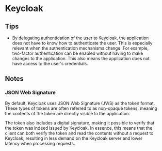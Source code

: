 # Keycloak

## Tips
* By delegating authentication of the user to Keycloak, the application does not have to know how to authenticate the user. This is especially relevant when the authentication mechanisms change. For example, two-factor authentication can be enabled without having to make changes to the application. This also means the application does not have access to the user's credentials.

## Notes
### JSON Web Signature
By default, Keycloak uses JSON Web Signature (JWS) as the token format. These types of tokens are often referred to as non-opaque tokens, meaning the contents of the token are directly visible to the application.

The token also includes a digital signature, making it possible to verify that the token was indeed issued by Keycloak. In essence, this means that the client can both verify the token and read the contents without a request to Keycloak, resulting in less demand on the Keycloak server and lower latency when processing requests.
